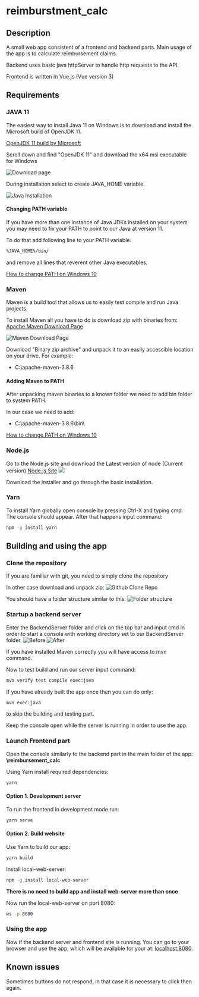 # reimburstment_calc

## Description

A small web app consistent of a frontend and backend parts.
Main usage of the app is to calculate reimbursement claims.

Backend uses basic java httpServer to handle http requests to the API.

Frontend is written in Vue.js (Vue version 3)

## Requirements

### JAVA 11

The easiest way to install Java 11 on Windows is to download 
and install the Microsoft build of OpenJDK 11.

[OpenJDK 11 build by Microsoft](https://docs.microsoft.com/en-us/java/openjdk/download)

Scroll down and find "OpenJDK 11" and download the x64 msi executable for Windows

![Download page](.\intructions\MicrosoftOpenJDK.png)

During installation select to create JAVA_HOME variable.

![Java Installation](.\intructions\InstallingJava.PNG)

#### Changing PATH variable

If you have more than one instance of Java JDKs installed on your system 
you may need to fix your PATH to point to our Java at version 11.

To do that add following line to your PATH variable.
```html
%JAVA_HOME%/bin/
```
and remove all lines that reverent other Java executables.

[How to change PATH on Windows 10](https://www.architectryan.com/2018/03/17/add-to-the-path-on-windows-10/)

### Maven
Maven is a build tool that allows us to easily test compile and run Java projects.

To install Maven all you have to do is download zip with binaries from:
[Apache Maven Download Page](https://maven.apache.org/download.cgi)

![Maven Download Page](.\intructions\MavenDownload.PNG)

Download "Binary zip archive" and unpack it to an easily accessible location on your drive.
For example:
- C:\apache-maven-3.8.6

#### Adding Maven to PATH

After unpacking maven binaries to a known folder we need to add bin folder 
to system PATH.

In our case we need to add:
- C:\apache-maven-3.8.6\bin\
 
[How to change PATH on Windows 10](https://www.architectryan.com/2018/03/17/add-to-the-path-on-windows-10/)

### Node.js

Go to the Node.js site and download the Latest version of node (Current version)
[Node.js Site](https://nodejs.org/en/)
![](.\intructions\Node.PNG)

Download the installer and go through the basic installation.

### Yarn

To install Yarn globally open console by pressing Ctrl-X and typing cmd.
The console should appear.
After that happens input command:
```bash
npm -g install yarn
```

## Building and using the app

### Clone the repository

If you are familiar with git, you need to simply clone the repository

In other case download and unpack zip:
![Github Clone Repo](.\intructions\clone.PNG)

You should have a folder structure similar to this:
![Folder structure](.\intructions\Folders.PNG)

### Startup a backend server
Enter the BackendServer folder and click on the top bar and input cmd
in order to start a console with working directory set to our BackendServer folder.
![Before](.\intructions\TopBarBefore.PNG)
![After](.\intructions\TopBarAfter.png)

If you have installed Maven correctly you will have access to mvn command.

Now to test build and run our server input command:
```bash
mvn verify test compile exec:java
```
If you have already built the app once then you can do only:
```bash
mvn exec:java
```
to skip the building and testing part.

Keep the console open while the server is running in order to use the app.

### Launch Frontend part

Open the console similarly to the backend part in the main folder of the app:
**\reimbursement_calc**

Using Yarn install required dependencies:
```bash
yarn
```

#### Option 1. Development server

To run the frontend in development mode run:

```bash
yarn serve
```

#### Option 2. Build website

Use Yarn to build our app:
```bash
yarn build
```
Install local-web-server:
```bash
npm -g install local-web-server
```

**There is no need to build app and install web-server more than once**

Now run the local-web-server on port 8080:

```bash
ws -p 8080
```

### Using the app

Now if the backend server and frontend site is running. 
You can go to your browser and use the app, which will be available for your
at: [localhost:8080]("http://localhost:8080").

## Known issues
Sometimes buttons do not respond, in that case it is necessary to click then again.

